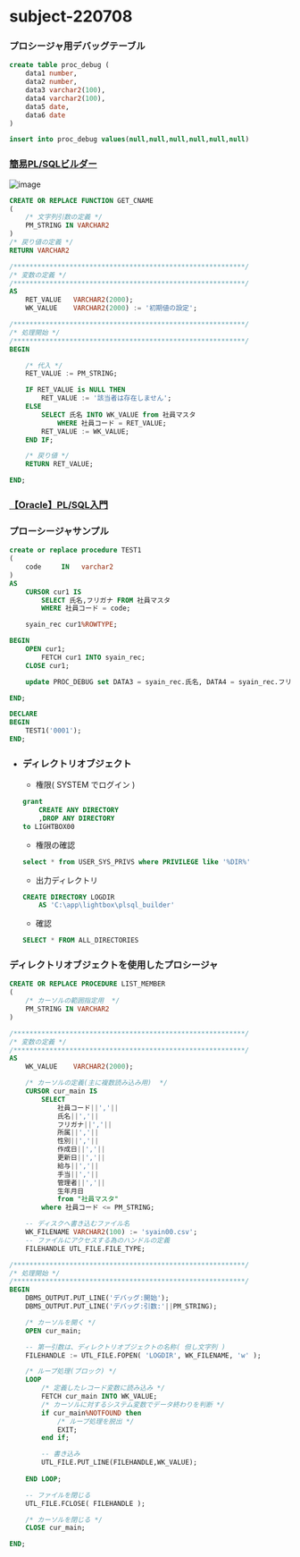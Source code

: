 # subject-220708

### プロシージャ用デバッグテーブル
```sql
create table proc_debug (
	data1 number,
	data2 number,
	data3 varchar2(100),
	data4 varchar2(100),
	data5 date,
	data6 date
)
```
```sql
insert into proc_debug values(null,null,null,null,null,null)
```

### [簡易PL/SQLビルダー](https://winofsql.jp/download/easy_plsql_builder.zip)
![image](https://user-images.githubusercontent.com/1501327/177899102-df81f461-0c06-4b1f-bb00-b5b415f7d97f.png)
```sql
CREATE OR REPLACE FUNCTION GET_CNAME
(
    /* 文字列引数の定義 */
    PM_STRING IN VARCHAR2
)
/* 戻り値の定義 */
RETURN VARCHAR2

/**********************************************************/
/* 変数の定義 */
/**********************************************************/
AS
    RET_VALUE	VARCHAR2(2000);
    WK_VALUE	VARCHAR2(2000) := '初期値の設定';

/**********************************************************/
/* 処理開始 */
/**********************************************************/
BEGIN

    /* 代入 */
    RET_VALUE := PM_STRING;

    IF RET_VALUE is NULL THEN 
        RET_VALUE := '該当者は存在しません';
    ELSE 
        SELECT 氏名 INTO WK_VALUE from 社員マスタ
            WHERE 社員コード = RET_VALUE;
        RET_VALUE := WK_VALUE;
    END IF; 

    /* 戻り値 */
    RETURN RET_VALUE;

END;
```

### [【Oracle】PL/SQL入門](https://qiita.com/nkojima/items/93a9c01741965f11bb8c)

### プローシージャサンプル
```sql
create or replace procedure TEST1
(
    code     IN   varchar2
)
AS
    CURSOR cur1 IS
        SELECT 氏名,フリガナ FROM 社員マスタ
        WHERE 社員コード = code;

    syain_rec cur1%ROWTYPE;

BEGIN
    OPEN cur1;
        FETCH cur1 INTO syain_rec;
    CLOSE cur1;

    update PROC_DEBUG set DATA3 = syain_rec.氏名, DATA4 = syain_rec.フリガナ;

END;
```
```sql
DECLARE
BEGIN
    TEST1('0001');
END;
```

- ### ディレクトリオブジェクト
	- 権限( SYSTEM でログイン )
	```sql
	grant 
		CREATE ANY DIRECTORY 
		,DROP ANY DIRECTORY 
	to LIGHTBOX00
	```
	- 権限の確認
	```sql
	select * from USER_SYS_PRIVS where PRIVILEGE like '%DIR%'
	```
	- 出力ディレクトリ
	```sql
	CREATE DIRECTORY LOGDIR
   		AS 'C:\app\lightbox\plsql_builder'
	```
	- 確認
	```sql
	SELECT * FROM ALL_DIRECTORIES
	```

### ディレクトリオブジェクトを使用したプロシージャ
```sql
CREATE OR REPLACE PROCEDURE LIST_MEMBER
(
	/* カーソルの範囲指定用  */
	PM_STRING IN VARCHAR2
)

/**********************************************************/
/* 変数の定義 */
/**********************************************************/
AS
	WK_VALUE	VARCHAR2(2000);

	/* カーソルの定義(主に複数読み込み用)  */
	CURSOR cur_main IS
		SELECT
			社員コード||','||
			氏名||','||
			フリガナ||','||
			所属||','||
			性別||','||
			作成日||','||
			更新日||','||
			給与||','||
			手当||','||
			管理者||','||
			生年月日
			from "社員マスタ"
		where 社員コード <= PM_STRING;

	-- ディスクへ書き込むファイル名
	WK_FILENAME VARCHAR2(100) := 'syain00.csv';
	-- ファイルにアクセスする為のハンドルの定義
	FILEHANDLE UTL_FILE.FILE_TYPE;

/**********************************************************/
/* 処理開始 */
/**********************************************************/
BEGIN
	DBMS_OUTPUT.PUT_LINE('デバッグ:開始');
	DBMS_OUTPUT.PUT_LINE('デバッグ:引数:'||PM_STRING);

	/* カーソルを開く */
	OPEN cur_main;

	-- 第一引数は、ディレクトリオブジェクトの名称( 但し文字列 )
	FILEHANDLE := UTL_FILE.FOPEN( 'LOGDIR', WK_FILENAME, 'w' );

	/* ループ処理(ブロック) */
	LOOP 
		/* 定義したレコード変数に読み込み */
		FETCH cur_main INTO WK_VALUE;
		/* カーソルに対するシステム変数でデータ終わりを判断 */
		if cur_main%NOTFOUND then 
			/* ループ処理を脱出 */
			EXIT; 
		end if; 

		-- 書き込み
		UTL_FILE.PUT_LINE(FILEHANDLE,WK_VALUE);
	 
	END LOOP; 

	-- ファイルを閉じる
	UTL_FILE.FCLOSE( FILEHANDLE );

	/* カーソルを閉じる */
	CLOSE cur_main;

END;
```
